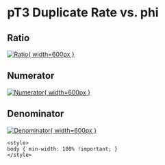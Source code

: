 # pT3 Duplicate Rate vs. phi

## Ratio

[![Ratio](../mtv/var/pT3_duplrate_phi.png){ width=600px }](../mtv/var/pT3_duplrate_phi.pdf)

## Numerator

[![Numerator](../mtv/num/pT3_duplrate_phi_num.png){ width=600px }](../mtv/num/pT3_duplrate_phi_num.pdf)

## Denominator

[![Denominator](../mtv/den/pT3_duplrate_phi_den.png){ width=600px }](../mtv/den/pT3_duplrate_phi_den.pdf)


``` {=html}
<style>
body { min-width: 100% !important; }
</style>
```
